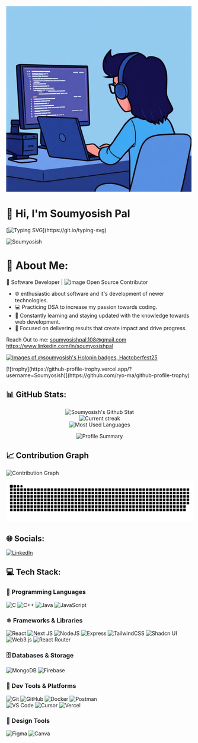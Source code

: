 <img src="./github.jpg" alt="Developer GIF" width="500" />

# 👋 Hi, I'm Soumyosish Pal
<div>
  
[![Typing SVG](https://readme-typing-svg.demolab.com?font=Fira+Code&weight=700&size=32&duration=3000&pause=1000&color=0EB4F7&width=435&lines=Open+Source+Contributor+Aspiring+Software+Developer;Tech+Enthusiast;CS+Undergrad;)](https://git.io/typing-svg)
</div>

<p align="left"> <img src="https://komarev.com/ghpvc/?username=Soumyosish&label=Profile%20views&color=0e75b6&style=flat" alt="Soumyosish" /> </p>

<h1>💫 About Me:</h1>

🚀 Software Developer | <img width="20" height="20" alt="image" src="https://github.com/user-attachments/assets/c543f150-bd8e-427c-97d7-41c2adb3efe0" />
 Open Source Contributor  
- 🌐 enthusiastic about software and it's development of newer technologies.  
- 💻 Practicing DSA to increase my passion towards coding.  
- 🚀 Constantly learning and staying updated with the knowledge towards web development.  
- 🎯 Focused on delivering results that create impact and drive progress.  

Reach Out to me: soumyosishpal.108@gmail.com https://www.linkedin.com/in/soumyosishpal

[![Images of @soumyosish's Holopin badges, Hactoberfest25](https://holopin.me/soumyosish)](https://holopin.io/@soumyosish)

<p align="left">
  [![trophy](https://github-profile-trophy.vercel.app/?username=Soumyosish)](https://github.com/ryo-ma/github-profile-trophy)
</p>

## 📊 GitHub Stats:
<div align="center">
  
![Soumyosish's Github Stat](https://github-readme-stats.vercel.app/api?username=Soumyosish&theme=blue-green&border_radius=10&hide_border=false&count_private=true&cache_bust=1)<br/>
![Current streak](https://github-readme-streak-stats.herokuapp.com/?user=Soumyosish&theme=blue-green&border_radius=10&hide_border=false&count_private=true&cache_bust=true)<br/>
![Most Used Languages](https://github-readme-stats.vercel.app/api/top-langs/?username=Soumyosish&theme=blue-green&border_radius=10&hide_border=false&include_all_commits=true&count_private=false&layout=compact&cache_bust=true)
<!-- Profile Details Card -->
<img width="600em" src="http://github-profile-summary-cards.vercel.app/api/cards/profile-details?username=Soumyosish&theme=2077" alt="Profile Summary">

</div>


## 📈 Contribution Graph
![Contribution Graph](https://github-readme-activity-graph.vercel.app/graph?username=Soumyosish&theme=react-dark&hide_border=true&cache_bust=true)


<picture>
  <source media="(prefers-color-scheme: dark)" srcset="https://raw.githubusercontent.com/Soumyosish/Soumyosish/output/github-snake-dark.svg" />
  <source media="(prefers-color-scheme: light)" srcset="https://raw.githubusercontent.com/Soumyosish/Soumyosish/output/github-snake.svg" />
  <img alt="github-snake" src="https://raw.githubusercontent.com/Soumyosish/Soumyosish/output/github-snake.svg" />
</picture>


## 🌐 Socials:
[![LinkedIn](https://img.shields.io/badge/LinkedIn-%230077B5.svg?logo=linkedin&logoColor=white)](https://linkedin.com/in/soumyosishpal)

## 💻 Tech Stack:

### 🧠 Programming Languages  
![C](https://img.shields.io/badge/c-%2300599C.svg?style=for-the-badge&logo=c&logoColor=white) ![C++](https://img.shields.io/badge/c++-%2300599C.svg?style=for-the-badge&logo=c%2B%2B&logoColor=white) ![Java](https://img.shields.io/badge/java-%23ED8B00.svg?style=for-the-badge&logo=openjdk&logoColor=white) ![JavaScript](https://img.shields.io/badge/javascript-%23323330.svg?style=for-the-badge&logo=javascript&logoColor=%23F7DF1E) 

### ⚛️ Frameworks & Libraries  
![React](https://img.shields.io/badge/react-%2320232a.svg?style=for-the-badge&logo=react&logoColor=%2361DAFB) ![Next JS](https://img.shields.io/badge/Next-black?style=for-the-badge&logo=next.js&logoColor=white) ![NodeJS](https://img.shields.io/badge/node.js-6DA55F?style=for-the-badge&logo=node.js&logoColor=white) ![Express](https://img.shields.io/badge/express-%23404d59.svg?style=for-the-badge&logo=express&logoColor=white) ![TailwindCSS](https://img.shields.io/badge/tailwindcss-%2338B2AC.svg?style=for-the-badge&logo=tailwind-css&logoColor=white) ![Shadcn UI](https://img.shields.io/badge/shadcn-ui-%23121011.svg?style=for-the-badge&logo=shadcnui&logoColor=white) ![Web3.js](https://img.shields.io/badge/Web3.js-F16822?style=for-the-badge&logo=web3.js&logoColor=white) ![React Router](https://img.shields.io/badge/React_Router-CA4245?style=for-the-badge&logo=react-router&logoColor=white)

### 🗄️ Databases & Storage  
![MongoDB](https://img.shields.io/badge/MongoDB-%234ea94b.svg?style=for-the-badge&logo=mongodb&logoColor=white) ![Firebase](https://img.shields.io/badge/firebase-%23039BE5.svg?style=for-the-badge&logo=firebase)

### 🔧 Dev Tools & Platforms  
![Git](https://img.shields.io/badge/git-%23F05033.svg?style=for-the-badge&logo=git&logoColor=white) ![GitHub](https://img.shields.io/badge/github-%23121011.svg?style=for-the-badge&logo=github&logoColor=white) ![Docker](https://img.shields.io/badge/docker-%230db7ed.svg?style=for-the-badge&logo=docker&logoColor=white) ![Postman](https://img.shields.io/badge/Postman-FF6C37?style=for-the-badge&logo=postman&logoColor=white)  
![VS Code](https://img.shields.io/badge/vscode-%23007ACC.svg?style=for-the-badge&logo=visual-studio-code&logoColor=white) ![Cursor](https://img.shields.io/badge/cursor-%23000000.svg?style=for-the-badge&logo=cursor&logoColor=white) ![Vercel](https://img.shields.io/badge/vercel-%23000000.svg?style=for-the-badge&logo=vercel&logoColor=white)

### 🎨 Design Tools  
![Figma](https://img.shields.io/badge/figma-%23F24E1E.svg?style=for-the-badge&logo=figma&logoColor=white) ![Canva](https://img.shields.io/badge/Canva-%2300C4CC.svg?style=for-the-badge&logo=Canva&logoColor=white)
